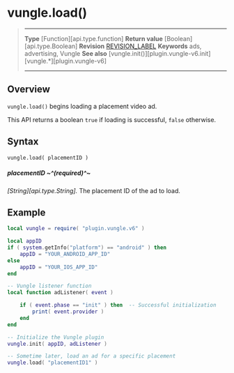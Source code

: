 # vungle.load()

> --------------------- ------------------------------------------------------------------------------------------
> __Type__              [Function][api.type.function]
> __Return value__      [Boolean][api.type.Boolean]
> __Revision__          [REVISION_LABEL](REVISION_URL)
> __Keywords__          ads, advertising, Vungle
> __See also__          [vungle.init()][plugin.vungle-v6.init]
>						[vungle.*][plugin.vungle-v6]
> --------------------- ------------------------------------------------------------------------------------------


## Overview

`vungle.load()` begins loading a placement video ad.

This API returns a boolean `true` if loading is successful, `false` otherwise.


## Syntax

	vungle.load( placementID )

##### placementID ~^(required)^~
_[String][api.type.String]._ The placement ID of the ad to load.


## Example

``````lua
local vungle = require( "plugin.vungle.v6" )

local appID
if ( system.getInfo("platform") == "android" ) then
	appID = "YOUR_ANDROID_APP_ID"
else
	appID = "YOUR_IOS_APP_ID"
end

-- Vungle listener function
local function adListener( event )

	if ( event.phase == "init" ) then  -- Successful initialization
		print( event.provider )
	end
end

-- Initialize the Vungle plugin
vungle.init( appID, adListener )

-- Sometime later, load an ad for a specific placement
vungle.load( "placementID1" )
``````
